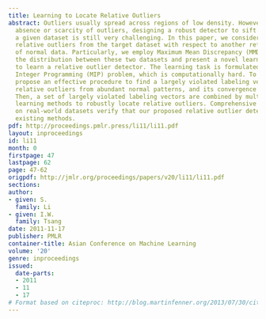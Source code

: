 ```yaml
---
title: Learning to Locate Relative Outliers
abstract: Outliers usually spread across regions of low density. However, due to the
  absence or scarcity of outliers, designing a robust detector to sift outliers from
  a given dataset is still very challenging. In this paper, we consider to identify
  relative outliers from the target dataset with respect to another reference dataset
  of normal data. Particularly, we employ Maximum Mean Discrepancy (MMD) for matching
  the distribution between these two datasets and present a novel learning framework
  to learn a relative outlier detector. The learning task is formulated as a Mixed
  Integer Programming (MIP) problem, which is computationally hard. To this end, we
  propose an effective procedure to find a largely violated labeling vector for identifying
  relative outliers from abundant normal patterns, and its convergence is also presented.
  Then, a set of largely violated labeling vectors are combined by multiple kernel
  learning methods to robustly locate relative outliers. Comprehensive empirical studies
  on real-world datasets verify that our proposed relative outlier detection outperforms
  existing methods.
pdf: http://proceedings.pmlr.press/li11/li11.pdf
layout: inproceedings
id: li11
month: 0
firstpage: 47
lastpage: 62
page: 47-62
origpdf: http://jmlr.org/proceedings/papers/v20/li11/li11.pdf
sections: 
author:
- given: S.
  family: Li
- given: I.W.
  family: Tsang
date: 2011-11-17
publisher: PMLR
container-title: Asian Conference on Machine Learning
volume: '20'
genre: inproceedings
issued:
  date-parts:
  - 2011
  - 11
  - 17
# Format based on citeproc: http://blog.martinfenner.org/2013/07/30/citeproc-yaml-for-bibliographies/
---
```

